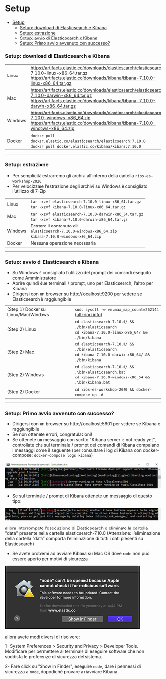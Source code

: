 # Setup

- [Setup](#setup)
    - [Setup: download di Elasticsearch e Kibana](#setup-download-di-elasticsearch-e-kibana)
    - [Setup: estrazione](#setup-estrazione)
    - [Setup: avvio di Elasticsearch e Kibana](#setup-avvio-di-elasticsearch-e-kibana)
    - [Setup: Primo avvio avvenuto con successo?](#setup-primo-avvio-avvenuto-con-successo)

### Setup: download di Elasticsearch e Kibana

| | |
|---------|-------------------------------------------------------------------------------------------------------------------------------------------------------------------------------------|
| Linux   | https://artifacts.elastic.co/downloads/elasticsearch/elasticsearch-7.10.0-linux-x86_64.tar.gz<br>https://artifacts.elastic.co/downloads/kibana/kibana-7.10.0-linux-x86_64.tar.gz    |
| Mac     | https://artifacts.elastic.co/downloads/elasticsearch/elasticsearch-7.10.0-darwin-x86_64.tar.gz<br>https://artifacts.elastic.co/downloads/kibana/kibana-7.10.0-darwin-x86_64.tar.gz  |
| Windows | https://artifacts.elastic.co/downloads/elasticsearch/elasticsearch-7.10.0-windows-x86_64.zip<br>https://artifacts.elastic.co/downloads/kibana/kibana-7.10.0-windows-x86_64.zip      |
| Docker  | `docker pull docker.elastic.co/elasticsearch/elasticsearch:7.10.0`<br>`docker pull docker.elastic.co/kibana/kibana:7.10.0`                                                              |

___

### Setup: estrazione

- Per semplicità estrarremo gli archivi all’interno della cartella `rios-es-workshop-2020`
- Per velocizzare l’estrazione degli archivi su Windows è consigliato l’utilizzo di 7-Zip

| | |
|---------|----------------------------------------------------------------------------------------------------------|
| Linux   | `tar -xzvf elasticsearch-7.10.0-linux-x86_64.tar.gz`<br>`tar -xzvf kibana-7.10.0-linux-x86_64.tar.gz`        |
| Mac     | `tar -xzvf elasticsearch-7.10.0-darwin-x86_64.tar.gz`<br>`tar -xzvf kibana-7.10.0-darwin-x86_64.tar.gz`      |
| Windows | Estrarre il contenuto di:<br>`elasticsearch-7.10.0-windows-x86_64.zip`<br>`kibana-7.10.0-windows-x86_64.zip` |
| Docker  | Nessuna operazione necessaria                                                                            |

___

### Setup: avvio di Elasticsearch e Kibana

- Su Windows è consigliato l’utilizzo del prompt dei comandi eseguito come Amministratore
- Aprire quindi due terminali / prompt, uno per Elasticsearch, l’altro per Kibana
- Dirigersi con un browser su http://localhost:9200 per vedere se Elasticsearch è raggiungibile

| | |
|--------------------------------------|------------------------------------------------------------------------------------------------------------|
| (Step 1) Docker su Linux/Mac/Windows | `sudo sysctl -w vm.max_map_count=262144`      ([ulteriori info](https://www.elastic.co/guide/en/elasticsearch/reference/7.10/docker.html#_set_vm_max_map_count_to_at_least_262144))                                               |
| (Step 2) Linux                       | `cd elasticsearch-7.10.0/ && ./bin/elasticsearch`<br>`cd kibana-7.10.0-linux-x86_64/ && ./bin/kibana`          |
| (Step 2) Mac                         | `cd elasticsearch-7.10.0/ && ./bin/elasticsearch`<br>`cd kibana-7.10.0-darwin-x86_64/ && ./bin/kibana`         |
| (Step 2) Windows                     | `cd elasticsearch-7.10.0/ && .\bin\elasticsearch.bat`<br>`cd kibana-7.10.0-windows-x86_64 && .\bin\kibana.bat` |
| (Step 2) Docker                      | `cd rios-es-workshop-2020 && docker-compose up -d`                                                           |

___

### Setup: Primo avvio avvenuto con successo?

- Dirigersi con un browser su http://localhost:5601 per vedere se Kibana è raggiungibile
- Se non ottenete errori, congratulazioni!
- Se ottenete un messaggio con scritto "Kibana server is not ready yet", controllate che sul terminale / prompt dei comandi di Kibana compaiano i messaggi come il seguente (per consultare i log di Kibana con docker-compose: `docker-compose logs kibana`)

![server-running.png](setup-images/server-running.png)

- Se sul terminale / prompt di Kibana ottenete un messaggio di questo tipo:

![migrating-index.png](setup-images/migrating-index.png)

allora interrompete l’esecuzione di Elasticsearch e eliminate la cartella "data" presente nella cartella elasticsearch-7.10.0 (Attenzione: l’eliminazione della cartella “data” comporta l’eliminazione di tutti i dati presenti su Elasticsearch)

- Se avete problemi ad avviare Kibana su Mac OS dove `node` non può essere aperto per motivi di sicurezza

![node-cannot-be-opened.png](setup-images/node-cannot-be-opened.png)

allora avete modi diversi di risolvere:

1- System Preferences > Security and Privacy > Developer Tools. Modificare per permettere al terminale di eseguire software che non soddisfa le preferenze di sicurezza del sistema. 

2- Fare click su "Show in Finder", eseguire `node`, dare i permessi di sicurezza a `node`, dopodiché provare a riavviare Kibana


